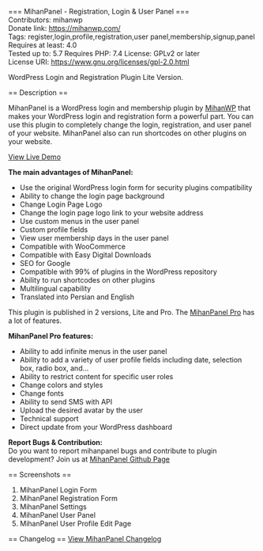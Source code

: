 === MihanPanel - Registration, Login & User Panel ===  
Contributors: mihanwp  
Donate link: https://mihanwp.com/  
Tags: register,login,profile,registration,user panel,membership,signup,panel  
Requires at least: 4.0  
Tested up to: 5.7
Requires PHP: 7.4
License: GPLv2 or later  
License URI: https://www.gnu.org/licenses/gpl-2.0.html

WordPress Login and Registration Plugin Lite Version.

== Description ==

MihanPanel is a WordPress login and membership plugin by [MihanWP](https://mihanwp.com "Mihan WordPress")
 that makes your WordPress login and registration form a powerful part.
You can use this plugin to completely change the login, registration, and user panel of your website.
MihanPanel also can run shortcodes on other plugins on your website.

[View Live Demo](http://demo.mihanwp.com/mihanpanel-en/login/?action=register "MihanPanel Demo")

**The main advantages of MihanPanel:**
* Use the original WordPress login form for security plugins compatibility
* Ability to change the login page background
* Change Login Page Logo
* Change the login page logo link to your website address
* Use custom menus in the user panel
* Custom profile fields
* View user membership days in the user panel
* Compatible with WooCommerce
* Compatible with Easy Digital Downloads
* SEO for Google
* Compatible with 99% of plugins in the WordPress repository
* Ability to run shortcodes on other plugins
* Multilingual capability
* Translated into Persian and English

This plugin is published in 2 versions, Lite and Pro. The [MihanPanel Pro](https://mihanwp.com/en/mihanpanel/ "WordPress Login and Registration Plugin") has a lot of features.

**MihanPanel Pro features:**
* Ability to add infinite menus in the user panel
* Ability to add a variety of user profile fields including date, selection box, radio box, and...
* Ability to restrict content for specific user roles
* Change colors and styles
* Change fonts
* Ability to send SMS with API
* Upload the desired avatar by the user
* Technical support
* Direct update from your WordPress dashboard

**Report Bugs & Contribution:**  
Do you want to report mihanpanel bugs and contribute to plugin development?  Join us at [MihanPanel Github Page](https://github.com/mihanwp/MihanPanel-Lite "MihanPanel on GitHub")

== Screenshots ==

1. MihanPanel Login Form
2. MihanPanel Registration Form
3. MihanPanel Settings
4. MihanPanel User Panel
5. MihanPanel User Profile Edit Page

== Changelog ==
[View MihanPanel Changelog](https://mihanwp.com/mihanpanel/ "MihanPanel Changelog")
